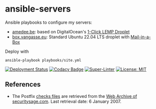 # ansible-servers

Ansible playbooks to configure my servers:

- [amedee.be]: based on DigitalOcean's [1-Click LEMP Droplet][lemp droplet]
- [box.vangasse.eu]: Standard Ubuntu 22.04 LTS droplet with [Mail-in-a-Box][mailinabox]

Deploy with

```shell
ansible-playbook playbooks/site.yml
```

[![Deployment Status][deployment-badge]][deployment-status]
[![Codacy Badge][codacy-badge]][codacy-grade]
[![Super-Linter][superlinter-badge]][superlinter-status]
[![License: MIT][license-badge]][license-link]

## References

- The Postfix [checks files][checks files] are retrieved from the
  [Web Archive of securitysage.com][securitysage].
  Last retrieval date: 6 January 2007.

[amedee.be]: https://amedee.be
[box.vangasse.eu]: https://box.vangasse.eu
[lemp droplet]: https://do.co/2GOFe5J#start
[mailinabox]: https://mailinabox.email/
[deployment-badge]: https://github.com/amedee/ansible-servers/actions/workflows/ansible-deploy.yml/badge.svg
[deployment-status]: https://github.com/amedee/ansible-servers/actions/workflows/ansible-deploy.yml
[codacy-badge]: https://app.codacy.com/project/badge/Grade/14aefeb38e4e4313a524d732264dc9fc
[codacy-grade]: https://app.codacy.com/gh/amedee/ansible-servers/dashboard?utm_source=gh&utm_medium=referral&utm_content=&utm_campaign=Badge_grade
[superlinter-badge]: https://github.com/amedee/ansible-servers/actions/workflows/super-linter.yml/badge.svg
[superlinter-status]: https://github.com/marketplace/actions/super-linter
[license-badge]: https://img.shields.io/badge/License-MIT-yellow.svg
[license-link]: https://opensource.org/licenses/MIT
[checks files]: roles/mailserver/files/etc/postfix/checks
[securitysage]: https://web.archive.org/web/20070106001401/http://www.securitysage.com:80/guides/postfix_uce.html

